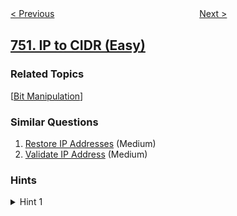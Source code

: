 <!--|This file generated by command(leetcode description); DO NOT EDIT.    |-->
<!--+----------------------------------------------------------------------+-->
<!--|@author    openset <openset.wang@gmail.com>                           |-->
<!--|@link      https://github.com/openset                                 |-->
<!--|@home      https://github.com/tonymontaro/leetcode-hints                        |-->
<!--+----------------------------------------------------------------------+-->

[< Previous](https://github.com/tonymontaro/leetcode-hints/tree/master/problems/number-of-corner-rectangles "Number Of Corner Rectangles")
　　　　　　　　　　　　　　　　
[Next >](https://github.com/tonymontaro/leetcode-hints/tree/master/problems/open-the-lock "Open the Lock")

## [751. IP to CIDR (Easy)](https://leetcode.com/problems/ip-to-cidr "IP 到 CIDR")



### Related Topics
  [[Bit Manipulation](https://github.com/tonymontaro/leetcode-hints/tree/master/tag/bit-manipulation/README.md)]

### Similar Questions
  1. [Restore IP Addresses](https://github.com/tonymontaro/leetcode-hints/tree/master/problems/restore-ip-addresses) (Medium)
  1. [Validate IP Address](https://github.com/tonymontaro/leetcode-hints/tree/master/problems/validate-ip-address) (Medium)

### Hints
<details>
<summary>Hint 1</summary>
Convert the ip addresses to and from (long) integers.  You want to know what is the most addresses you can put in this block starting from the "start" ip, up to n.  It is the smallest between the lowest bit of start and the highest bit of n.  Then, repeat this process with a new start and n.
</details>
